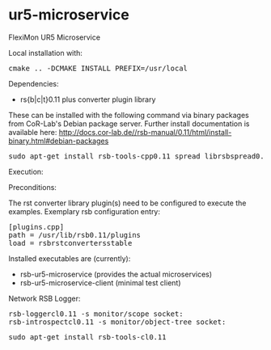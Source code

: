 # ur5-microservice

FlexiMon UR5 Microservice

Local installation with:

<pre>
cmake .. -DCMAKE_INSTALL_PREFIX=/usr/local
</pre>

Dependencies:

* rs{b|c|t}0.11 plus converter plugin library

These can be installed with the following command via binary packages from CoR-Lab's Debian package server. Further install documentation is available here: http://docs.cor-lab.de//rsb-manual/0.11/html/install-binary.html#debian-packages

<pre>
sudo apt-get install rsb-tools-cpp0.11 spread librsbspread0.11  librstconverters-humavips0.11
</pre>

Execution:

Preconditions:

The rst converter library plugin(s) need to be configured to execute the examples. Exemplary rsb configuration entry:

<pre>
[plugins.cpp]
path = /usr/lib/rsb0.11/plugins
load = rsbrstconvertersstable
</pre>

Installed executables are (currently):

* rsb-ur5-microservice (provides the actual microservices)
* rsb-ur5-microservice-client (minimal test client)

Network RSB Logger:
<pre>
rsb-loggercl0.11 -s monitor/scope socket:
rsb-introspectcl0.11 -s monitor/object-tree socket:
</pre>
<pre>
sudo apt-get install rsb-tools-cl0.11
</pre>
